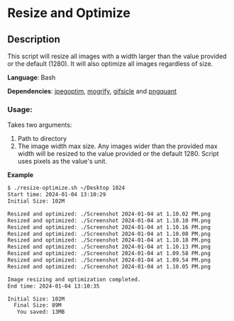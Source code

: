 # Resize and Optimize

## Description

This script will resize all images with a width larger than the value provided or the default (1280). It will also optimize all images regardless of size.

**Language**: Bash

**Dependencies**: [jpegoptim](https://github.com/tjko/jpegoptim), [mogrify](https://github.com/elixir-mogrify/mogrify), [gifsicle](http://www.lcdf.org/gifsicle/) and [pngquant](https://pngquant.org)

### Usage:

Takes two arguments:

1. Path to directory
2. The image width max size. Any images wider than the provided max width will be resized to the value provided or the default 1280. Script uses pixels as the value's unit.

**Example**

```bash
$ ./resize-optimize.sh ~/Desktop 1024
Start time: 2024-01-04 13:10:29
Initial Size: 102M

Resized and optimized: ./Screenshot 2024-01-04 at 1.10.02 PM.png
Resized and optimized: ./Screenshot 2024-01-04 at 1.10.10 PM.png
Resized and optimized: ./Screenshot 2024-01-04 at 1.10.16 PM.png
Resized and optimized: ./Screenshot 2024-01-04 at 1.10.08 PM.png
Resized and optimized: ./Screenshot 2024-01-04 at 1.10.18 PM.png
Resized and optimized: ./Screenshot 2024-01-04 at 1.10.13 PM.png
Resized and optimized: ./Screenshot 2024-01-04 at 1.09.58 PM.png
Resized and optimized: ./Screenshot 2024-01-04 at 1.09.54 PM.png
Resized and optimized: ./Screenshot 2024-01-04 at 1.10.05 PM.png

Image resizing and optimization completed.
End time: 2024-01-04 13:10:35

Initial Size: 102M
  Final Size: 89M
   You saved: 13MB
```
